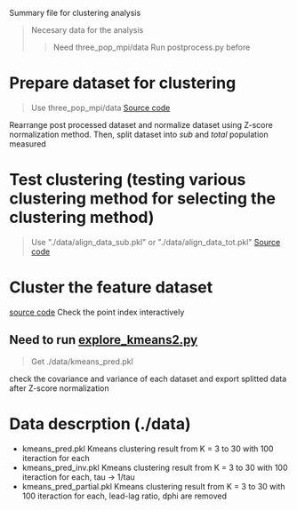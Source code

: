 Summary file for clustering analysis

> Necesary data for the analysis
>> Need three_pop_mpi/data
>> Run postprocess.py before

# Prepare dataset for clustering
> Use three_pop_mpi/data 
[Source code](./prepare_clustering_data.ipynb)

Rearrange post processed dataset and normalize dataset using Z-score normalization method. Then, split dataset into _sub_ and _total_ population measured 

# Test clustering (testing various clustering method for selecting the clustering method)
> Use "./data/align_data_sub.pkl" or "./data/align_data_tot.pkl" 
[Source code](./test_clustering.ipynb)

# Cluster the feature dataset
[source code](./cluster_oscillation_features.ipynb)
Check the point index interactively

## Need to run [explore_kmeans2.py](./explore_kmeans2.py)
> Get ./data/kmeans_pred.pkl



<!-- # Rearrange post processed dataset
[Source code](./align_postprocess_data.ipynb)
Flatten the dataset and check 

> **_output_**: ./data/align_data.pkl

# Select cluster features
[Source code](./clustering_feature_selection.ipynb) -->


check the covariance and variance of each dataset and export splitted data after Z-score normalization

# Data descrption (./data)

- kmeans_pred.pkl
    Kmeans clustering result from K = 3 to 30 with 100 iteraction for each
- kmeans_pred_inv.pkl
    Kmeans clustering result from K = 3 to 30 with 100 iteraction for each, tau -> 1/tau
- kmeans_pred_partial.pkl
    Kmeans clustering result from K = 3 to 30 with 100 iteraction for each, lead-lag ratio, dphi are removed
